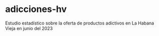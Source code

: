 # adicciones-hv
Estudio estadístico sobre la oferta de productos adictivos en La Habana Vieja en junio del 2023
